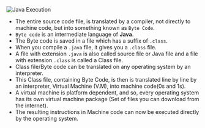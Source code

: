 <div>
  <img src="java-execution.png" alt="Java Execution" />
</div>

- The entire source code file, is translated by a compiler, not directly to machine code, but into something known as `Byte Code`.
- `Byte code` is an intermediate language of **Java**.
- The Byte code is saved in a file which has a suffix of `.class`.
- When you compile a `.java` file, it gives you a `.class` file.
- A file with extension `.java` is also called source file or Java file and a file with extension `.class` is called a Class file.
- Class file/Byte code can be translated on any operating system by an interpreter.
- This Class file, containing Byte Code, is then is translated line by line by an interpreter, Virtual Machine (V.M), into machine code(0s and 1s).
- A virtual machine is platform dependent, and so, every operating system has its own virtual machine package (Set of files you can download from the internet).
- The resulting instructions in Machine code can now be executed directly by the operating system.
